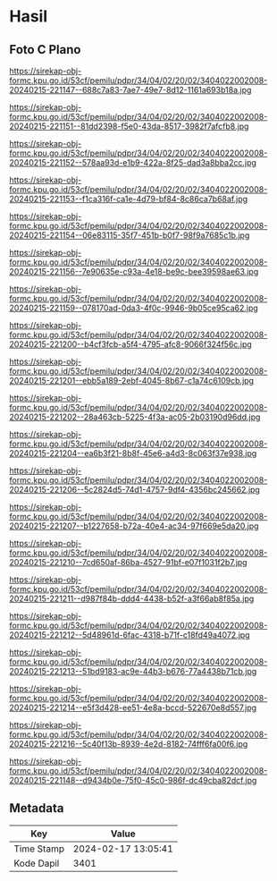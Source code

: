 # Hasil

## Foto C Plano

https://sirekap-obj-formc.kpu.go.id/53cf/pemilu/pdpr/34/04/02/20/02/3404022002008-20240215-221147--688c7a83-7ae7-49e7-8d12-1161a693b18a.jpg

https://sirekap-obj-formc.kpu.go.id/53cf/pemilu/pdpr/34/04/02/20/02/3404022002008-20240215-221151--81dd2398-f5e0-43da-8517-3982f7afcfb8.jpg

https://sirekap-obj-formc.kpu.go.id/53cf/pemilu/pdpr/34/04/02/20/02/3404022002008-20240215-221152--578aa93d-e1b9-422a-8f25-dad3a8bba2cc.jpg

https://sirekap-obj-formc.kpu.go.id/53cf/pemilu/pdpr/34/04/02/20/02/3404022002008-20240215-221153--f1ca316f-ca1e-4d79-bf84-8c86ca7b68af.jpg

https://sirekap-obj-formc.kpu.go.id/53cf/pemilu/pdpr/34/04/02/20/02/3404022002008-20240215-221154--06e83115-35f7-451b-b0f7-98f9a7685c1b.jpg

https://sirekap-obj-formc.kpu.go.id/53cf/pemilu/pdpr/34/04/02/20/02/3404022002008-20240215-221156--7e90635e-c93a-4e18-be9c-bee39598ae63.jpg

https://sirekap-obj-formc.kpu.go.id/53cf/pemilu/pdpr/34/04/02/20/02/3404022002008-20240215-221159--078170ad-0da3-4f0c-9946-9b05ce95ca62.jpg

https://sirekap-obj-formc.kpu.go.id/53cf/pemilu/pdpr/34/04/02/20/02/3404022002008-20240215-221200--b4cf3fcb-a5f4-4795-afc8-9066f324f56c.jpg

https://sirekap-obj-formc.kpu.go.id/53cf/pemilu/pdpr/34/04/02/20/02/3404022002008-20240215-221201--ebb5a189-2ebf-4045-8b67-c1a74c6109cb.jpg

https://sirekap-obj-formc.kpu.go.id/53cf/pemilu/pdpr/34/04/02/20/02/3404022002008-20240215-221202--28a463cb-5225-4f3a-ac05-2b03190d96dd.jpg

https://sirekap-obj-formc.kpu.go.id/53cf/pemilu/pdpr/34/04/02/20/02/3404022002008-20240215-221204--ea6b3f21-8b8f-45e6-a4d3-8c063f37e938.jpg

https://sirekap-obj-formc.kpu.go.id/53cf/pemilu/pdpr/34/04/02/20/02/3404022002008-20240215-221206--5c2824d5-74d1-4757-9df4-4356bc245662.jpg

https://sirekap-obj-formc.kpu.go.id/53cf/pemilu/pdpr/34/04/02/20/02/3404022002008-20240215-221207--b1227658-b72a-40e4-ac34-97f669e5da20.jpg

https://sirekap-obj-formc.kpu.go.id/53cf/pemilu/pdpr/34/04/02/20/02/3404022002008-20240215-221210--7cd650af-86ba-4527-91bf-e07f1031f2b7.jpg

https://sirekap-obj-formc.kpu.go.id/53cf/pemilu/pdpr/34/04/02/20/02/3404022002008-20240215-221211--d987f84b-ddd4-4438-b52f-a3f66ab8f85a.jpg

https://sirekap-obj-formc.kpu.go.id/53cf/pemilu/pdpr/34/04/02/20/02/3404022002008-20240215-221212--5d48961d-6fac-4318-b71f-c18fd49a4072.jpg

https://sirekap-obj-formc.kpu.go.id/53cf/pemilu/pdpr/34/04/02/20/02/3404022002008-20240215-221213--51bd9183-ac9e-44b3-b676-77a4438b71cb.jpg

https://sirekap-obj-formc.kpu.go.id/53cf/pemilu/pdpr/34/04/02/20/02/3404022002008-20240215-221214--e5f3d428-ee51-4e8a-bccd-522670e8d557.jpg

https://sirekap-obj-formc.kpu.go.id/53cf/pemilu/pdpr/34/04/02/20/02/3404022002008-20240215-221216--5c40f13b-8939-4e2d-8182-74fff6fa00f6.jpg

https://sirekap-obj-formc.kpu.go.id/53cf/pemilu/pdpr/34/04/02/20/02/3404022002008-20240215-221148--d9434b0e-75f0-45c0-986f-dc49cba82dcf.jpg


## Metadata

| Key        | Value               |
| ---------- | ------------------- |
| Time Stamp | 2024-02-17 13:05:41 |
| Kode Dapil | 3401                |



